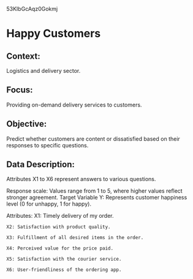 53KIbGcAqz0Gokmj

# Happy Customers

## Context:
Logistics and delivery sector.

## Focus:
Providing on-demand delivery services to customers.

## Objective:
Predict whether customers are content or dissatisfied based on their responses to specific questions.

## Data Description:

Attributes X1 to X6 represent answers to various questions.

Response scale: Values range from 1 to 5, where higher values reflect stronger agreement.
Target Variable Y: Represents customer happiness level (0 for unhappy, 1 for happy).

Attributes:
    X1: Timely delivery of my order.
    
    X2: Satisfaction with product quality.
    
    X3: Fulfillment of all desired items in the order.
    
    X4: Perceived value for the price paid.
    
    X5: Satisfaction with the courier service.
    
    X6: User-friendliness of the ordering app.
